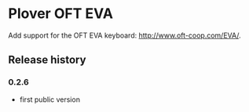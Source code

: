 # Plover OFT EVA

Add support for the OFT EVA keyboard: http://www.oft-coop.com/EVA/.

## Release history

### 0.2.6

* first public version
